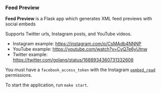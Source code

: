 ### Feed Preview

**Feed Preview** is a Flask app which generates XML feed previews with social embeds

Supports Twitter urls, Instagram posts, and YouTube videos.
- Instagram example: https://instagram.com/p/CsMAdb4NNNP
- YouTube example: https://youtube.com/watch?v=CvQ7e6yUtnw
- Twitter example: https://twitter.com/golang/status/1688934360731332608


You must have a `facebook_access_token` with the Instagram [`oembed_read`](https://developers.facebook.com/docs/graph-api/reference/instagram-oembed/) permissions.


To start the application, run `make start`.
